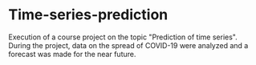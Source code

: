 # Time-series-prediction
Execution of a course project on the topic "Prediction of time series". During the project, data on the spread of COVID-19 were analyzed and a forecast was made for the near future.
